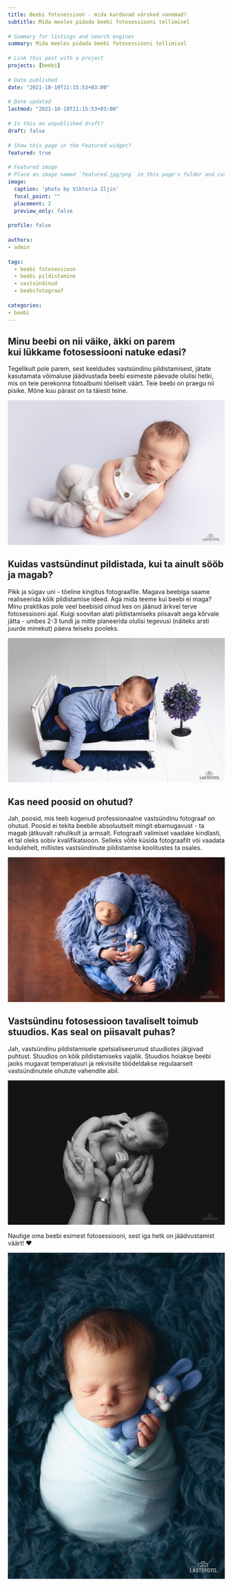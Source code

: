 ```yaml
---
title: Beebi fotosessioon - mida kardavad värsked vanemad?
subtitle: Mida meeles pidada beebi fotosessiooni tellimisel

# Summary for listings and search engines
summary: Mida meeles pidada beebi fotosessiooni tellimisel

# Link this post with a project
projects: [beebi]

# Date published
date: "2021-10-19T11:15:53+03:00"

# Date updated
lastmod: "2021-10-19T11:15:53+03:00"

# Is this an unpublished draft?
draft: false

# Show this page in the Featured widget?
featured: true

# Featured image
# Place an image named `featured.jpg/png` in this page's folder and customize its options here.
image:
  caption: 'photo by Viktoria Iljin'
  focal_point: ""
  placement: 2
  preview_only: false

profile: false

authors:
- admin

tags:
  - beebi fotosessioon
  - beebi pildistamine
  - vastsündinud
  - beebifotograaf

categories:
- beebi
---
```


## Minu beebi on nii väike, äkki on parem kui lükkame fotosessiooni natuke edasi?

Tegelikult pole parem, sest keeldudes vastsündinu pildistamisest, jätate kasutamata võimaluse jäädvustada beebi esimeste päevade olulisi hetki, mis on teie perekonna fotoalbumi tõeliselt väärt. Teie beebi on praegu nii pisike. Mõne kuu pärast on ta täiesti teine.

![beebi fotosessioon stuudiso](./beebi-fotosessioon-1.jpg) 

## Kuidas vastsündinut pildistada, kui ta ainult sööb ja magab?

Pikk ja sügav uni - tõeline kingitus fotograafile. Magava beebiga saame realiseerida kõik pildistamise ideed. Aga mida teeme kui beebi ei maga? Minu praktikas pole veel beebisid olnud kes on jäänud ärkvel terve fotosessiooni ajal. Kuigi soovitan alati pildistamiseks piisavalt aega kõrvale jätta - umbes 2-3 tundi ja mitte planeerida olulisi tegevusi (näiteks arsti juurde minekut) päeva teiseks pooleks.

![beebi fotosessioon](./beebi-fotosessioon-2.jpg)

## Kas need poosid on ohutud?

Jah, poosid, mis teeb kogenud professionaalne vastsündinu fotograaf on ohutud. Poosid ei tekita beebile absoluutselt mingit ebamugavust - ta magab jätkuvalt rahulikult ja armsalt. Fotograafi valimisel vaadake kindlasti, et tal oleks sobiv kvalifikatsioon. Selleks võite küsida fotograafilt või vaadata kodulehelt, millistes vastsündinute pildistamise koolitustes ta osales. 

![beebi fotosessioon Tallinnas](./beebi-fotosessioon-3.jpg)

## Vastsündinu fotosessioon tavaliselt toimub stuudios. Kas seal on piisavalt puhas?

Jah, vastsündinu pildistamisele spetsialiseerunud stuudiotes jälgivad puhtust. Stuudios on kõik pildistamiseks vajalik. Stuudios hoiakse beebi jaoks mugavat temperatuuri ja rekvisiite töödeldakse regulaarselt vastsündinutele ohutute vahendite abil.

![beebifotosessioon](./beebi-fotosessioon-4.jpg)

Nautige oma beebi esimest fotosessiooni, sest iga hetk on jäädvustamist väärt! ❤️

![beebi fotosessioon Tallinnas](./beebi-fotosessioon-5.jpg)
